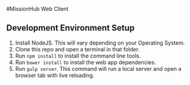 #MissionHub Web Client
## Development Environment Setup
1. Install NodeJS. This will vary depending on your Operating System.
2. Clone this repo and open a terminal in that folder.
3. Run `npm install` to install the command line tools.
4. Run `bower install` to install the web app dependencies.
5. Run `gulp server`. This command will run a local server and open a browser tab with live reloading.

